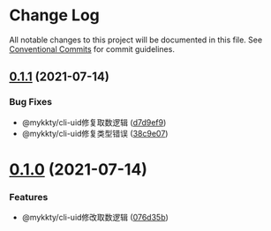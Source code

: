 # Change Log

All notable changes to this project will be documented in this file.
See [Conventional Commits](https://conventionalcommits.org) for commit guidelines.

## [0.1.1](https://github.com/willson-wang/lerna-demo/compare/@mykkty/cli-uid@0.1.0...@mykkty/cli-uid@0.1.1) (2021-07-14)


### Bug Fixes

* @mykkty/cli-uid修复取数逻辑 ([d7d9ef9](https://github.com/willson-wang/lerna-demo/commit/d7d9ef98698982b187176140e13fa6f51e4238d9))
* @mykkty/cli-uid修复类型错误 ([38c9e07](https://github.com/willson-wang/lerna-demo/commit/38c9e07f778a95bfa85189a578c74bdb4e20d351))





# [0.1.0](https://github.com/willson-wang/lerna-demo/compare/@mykkty/cli-uid@0.0.7...@mykkty/cli-uid@0.1.0) (2021-07-14)


### Features

* @mykkty/cli-uid修改取数逻辑 ([076d35b](https://github.com/willson-wang/lerna-demo/commit/076d35b92d6df0c914122d69b54dc63495a97d09))
